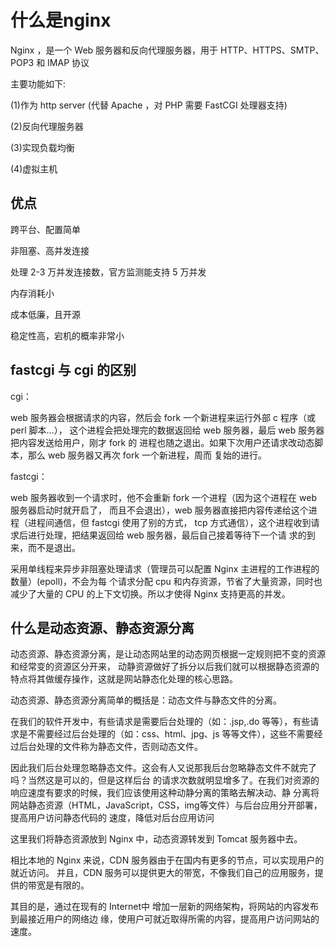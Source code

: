 # 什么是nginx

Nginx ，是一个 Web 服务器和反向代理服务器，用于 HTTP、HTTPS、SMTP、POP3 和 IMAP 协议

主要功能如下:

(1)作为 http server (代替 Apache ，对 PHP 需要 FastCGI 处理器支持)

(2)反向代理服务器

(3)实现负载均衡

(4)虚拟主机

## 优点

跨平台、配置简单

非阻塞、高并发连接

处理 2-3 万并发连接数，官方监测能支持 5 万并发

内存消耗小

成本低廉，且开源

稳定性高，宕机的概率非常小

## fastcgi 与 cgi 的区别

cgi：

web 服务器会根据请求的内容，然后会 fork 一个新进程来运行外部 c 程序（或 perl 脚本…）， 
这个进程会把处理完的数据返回给 web 服务器，最后 web 服务器把内容发送给用户，刚才 fork 的
进程也随之退出。如果下次用户还请求改动态脚本，那么 web 服务器又再次 fork 一个新进程，周而
复始的进行。

fastcgi：

web 服务器收到一个请求时，他不会重新 fork 一个进程（因为这个进程在 web 服务器启动时就开启了，
而且不会退出），web 服务器直接把内容传递给这个进程（进程间通信，但 fastcgi 使用了别的方式，
tcp 方式通信），这个进程收到请求后进行处理，把结果返回给 web 服务器，最后自己接着等待下一个请
求的到来，而不是退出。

采用单线程来异步非阻塞处理请求（管理员可以配置 Nginx 主进程的工作进程的数量）(epoll)，不会为每
个请求分配 cpu 和内存资源，节省了大量资源，同时也减少了大量的 CPU 的上下文切换。所以才使得 Nginx
 支持更高的并发。
 
 
## 什么是动态资源、静态资源分离

动态资源、静态资源分离，是让动态网站里的动态网页根据一定规则把不变的资源和经常变的资源区分开来，
动静资源做好了拆分以后我们就可以根据静态资源的特点将其做缓存操作，这就是网站静态化处理的核心思路。

动态资源、静态资源分离简单的概括是：动态文件与静态文件的分离。

在我们的软件开发中，有些请求是需要后台处理的（如：.jsp,.do 等等），有些请求是不需要经过后台处理的（如：css、html、jpg、js 等等文件），这些不需要经过后台处理的文件称为静态文件，否则动态文件。

因此我们后台处理忽略静态文件。这会有人又说那我后台忽略静态文件不就完了吗？当然这是可以的，但是这样后台
的请求次数就明显增多了。在我们对资源的响应速度有要求的时候，我们应该使用这种动静分离的策略去解决动、静
分离将网站静态资源（HTML，JavaScript，CSS，img等文件）与后台应用分开部署，提高用户访问静态代码的
速度，降低对后台应用访问

这里我们将静态资源放到 Nginx 中，动态资源转发到 Tomcat 服务器中去。

相比本地的 Nginx 来说，CDN 服务器由于在国内有更多的节点，可以实现用户的就近访问。
并且，CDN 服务可以提供更大的带宽，不像我们自己的应用服务，提供的带宽是有限的。

其目的是，通过在现有的 Internet中 增加一层新的网络架构，将网站的内容发布到最接近用户的网络边
缘，使用户可就近取得所需的内容，提高用户访问网站的速度。








